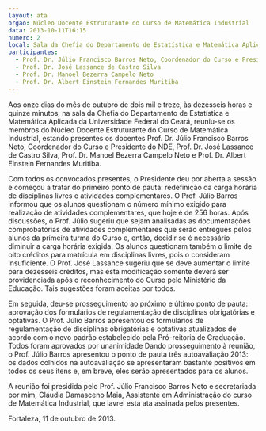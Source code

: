```yaml
---
layout: ata
orgao: Núcleo Docente Estruturante do Curso de Matemática Industrial
data: 2013-10-11T16:15
numero: 2
local: Sala da Chefia do Departamento de Estatística e Matemática Aplicada
participantes:
  - Prof. Dr. Júlio Francisco Barros Neto, Coordenador do Curso e Presidente do NDE
  - Prof. Dr. José Lassance de Castro Silva
  - Prof. Dr. Manoel Bezerra Campelo Neto
  - Prof. Dr. Albert Einstein Fernandes Muritiba
---
```


Aos onze dias do mês de outubro de dois mil e treze, às dezesseis horas e quinze minutos, na sala da Chefia do Departamento de Estatística e Matemática Aplicada da Universidade Federal do Ceará, reuniu-se os membros do Núcleo Docente Estruturante do Curso de Matemática Industrial, estando presentes os docentes Prof. Dr. Júlio Francisco Barros Neto, Coordenador do Curso e Presidente do NDE, Prof. Dr. José Lassance de Castro Silva, Prof. Dr. Manoel Bezerra Campelo Neto e Prof. Dr. Albert Einstein Fernandes Muritiba.

Com todos os convocados presentes, o Presidente deu por aberta a sessão e começou a tratar do primeiro ponto de pauta: redefinição da carga horária de disciplinas livres e atividades complementares.
O Prof. Júlio Barros informou que os alunos questionam o número mínimo exigido para realização de atividades complementares, que hoje é de 256 horas.
Após discussões, o Prof. Júlio sugeriu que sejam analisadas as documentações comprobatórias de atividades complementares que serão entregues pelos alunos da primeira turma do Curso e, então, decidir se é necessário diminuir a carga horária exigida.
Os alunos questionam também o limite de oito créditos para matrícula em disciplinas livres, pois o consideram insuficiente.
O Prof. José Lassance sugeriu que se deve aumentar o limite para dezesseis créditos, mas esta modificação somente deverá ser providenciada após o reconhecimento do Curso pelo Ministério da Educação.
Tais sugestões foram aceitas por todos.

Em seguida, deu-se prosseguimento ao próximo e último ponto de pauta: aprovação dos formulários de regulamentação de disciplinas obrigatórias e optativas.
O Prof. Júlio Barros apresentou os formulários de regulamentação de disciplinas obrigatórias e optativas atualizados de acordo com o novo padrão estabelecido pela Pró-reitoria de Graduação.
Todos foram aprovados por unanimidade Dando prosseguimento à reunião, o Prof. Júlio Barros apresentou o ponto de pauta três autoavaliação 2013: os dados colhidos na autoavaliação se apresentaram  bastante positivos em todos os seus itens e, em breve, eles serão apresentados para os alunos.

A reunião foi presidida pelo Prof. Júlio Francisco Barros Neto e secretariada por mim, Cláudia Damasceno Maia, Assistente em Administração do curso de Matemática Industrial, que lavrei esta ata assinada pelos presentes.

Fortaleza, 11 de outubro de 2013.
